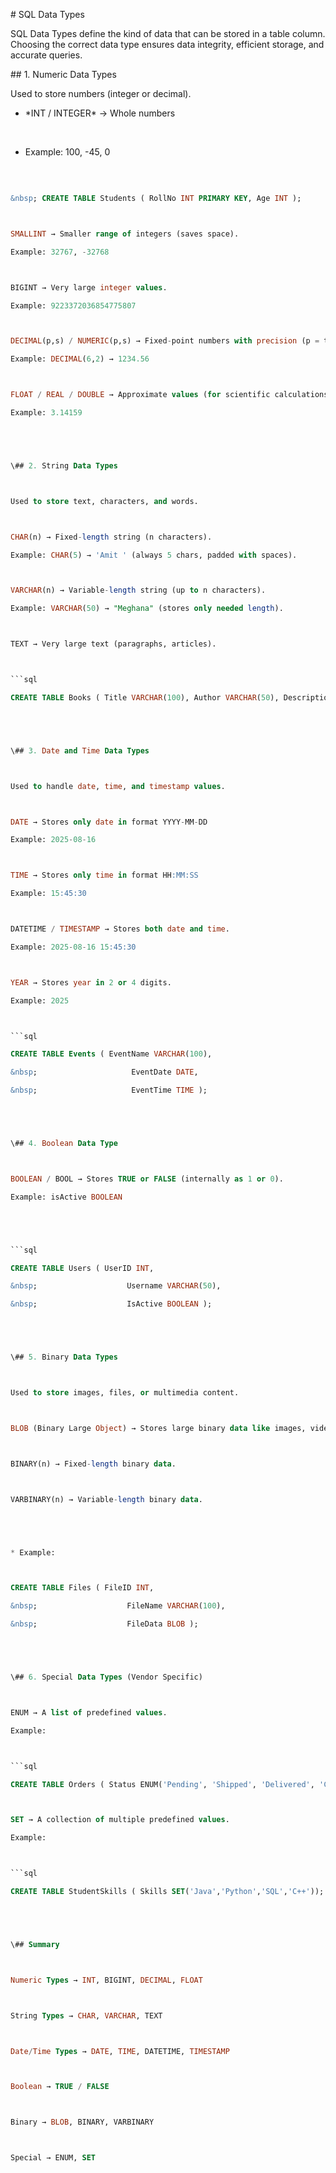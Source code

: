 \# SQL Data Types



SQL Data Types define the kind of data that can be stored in a table column. Choosing the correct data type ensures data integrity, efficient storage, and accurate queries.





\## 1. Numeric Data Types



Used to store numbers (integer or decimal).



* \*INT / INTEGER\* → Whole numbers  

&nbsp; 

* Example: 100, -45, 0  

&nbsp; 

```sql

&nbsp; CREATE TABLE Students ( RollNo INT PRIMARY KEY, Age INT );



SMALLINT → Smaller range of integers (saves space).

Example: 32767, -32768



BIGINT → Very large integer values.

Example: 9223372036854775807



DECIMAL(p,s) / NUMERIC(p,s) → Fixed-point numbers with precision (p = total digits, s = digits after decimal).

Example: DECIMAL(6,2) → 1234.56



FLOAT / REAL / DOUBLE → Approximate values (for scientific calculations).

Example: 3.14159





\## 2. String Data Types



Used to store text, characters, and words.



CHAR(n) → Fixed-length string (n characters).

Example: CHAR(5) → 'Amit ' (always 5 chars, padded with spaces).



VARCHAR(n) → Variable-length string (up to n characters).

Example: VARCHAR(50) → "Meghana" (stores only needed length).



TEXT → Very large text (paragraphs, articles).



```sql

CREATE TABLE Books ( Title VARCHAR(100), Author VARCHAR(50), Description TEXT );





\## 3. Date and Time Data Types



Used to handle date, time, and timestamp values.



DATE → Stores only date in format YYYY-MM-DD

Example: 2025-08-16



TIME → Stores only time in format HH:MM:SS

Example: 15:45:30



DATETIME / TIMESTAMP → Stores both date and time.

Example: 2025-08-16 15:45:30



YEAR → Stores year in 2 or 4 digits.

Example: 2025



```sql

CREATE TABLE Events ( EventName VARCHAR(100),

&nbsp;                     EventDate DATE,

&nbsp;                     EventTime TIME );





\## 4. Boolean Data Type



BOOLEAN / BOOL → Stores TRUE or FALSE (internally as 1 or 0).

Example: isActive BOOLEAN





```sql

CREATE TABLE Users ( UserID INT,

&nbsp;                    Username VARCHAR(50),

&nbsp;                    IsActive BOOLEAN );





\## 5. Binary Data Types



Used to store images, files, or multimedia content.



BLOB (Binary Large Object) → Stores large binary data like images, videos.



BINARY(n) → Fixed-length binary data.



VARBINARY(n) → Variable-length binary data.





* Example:



CREATE TABLE Files ( FileID INT,

&nbsp;                    FileName VARCHAR(100),

&nbsp;                    FileData BLOB );





\## 6. Special Data Types (Vendor Specific)



ENUM → A list of predefined values.

Example:



```sql

CREATE TABLE Orders ( Status ENUM('Pending', 'Shipped', 'Delivered', 'Cancelled'));



SET → A collection of multiple predefined values.

Example:



```sql

CREATE TABLE StudentSkills ( Skills SET('Java','Python','SQL','C++'));





\## Summary



Numeric Types → INT, BIGINT, DECIMAL, FLOAT



String Types → CHAR, VARCHAR, TEXT



Date/Time Types → DATE, TIME, DATETIME, TIMESTAMP



Boolean → TRUE / FALSE



Binary → BLOB, BINARY, VARBINARY



Special → ENUM, SET

